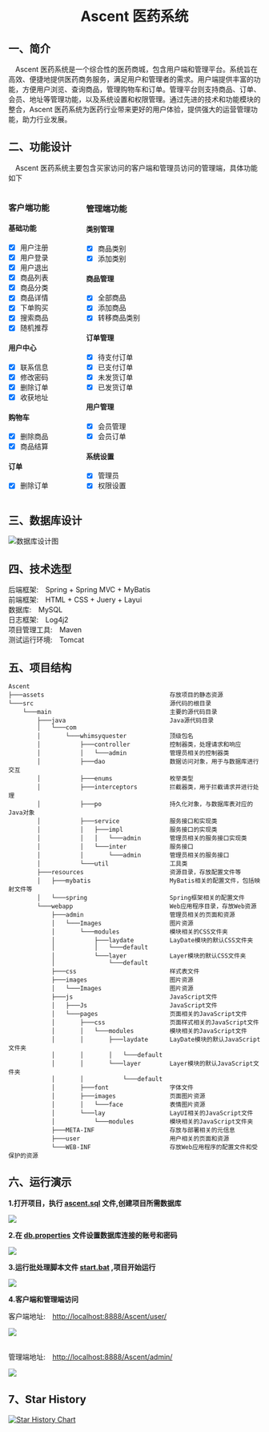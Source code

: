 # **<center>Ascent 医药系统</center>**

## 一、简介
&emsp;Ascent 医药系统是一个综合性的医药商城，包含用户端和管理平台。系统旨在高效、便捷地提供医药商务服务，满足用户和管理者的需求。用户端提供丰富的功能，方便用户浏览、查询商品，管理购物车和订单。管理平台则支持商品、订单、会员、地址等管理功能，以及系统设置和权限管理。通过先进的技术和功能模块的整合，Ascent 医药系统为医药行业带来更好的用户体验，提供强大的运营管理功能，助力行业发展。


## 二、功能设计
&emsp;Ascent 医药系统主要包含买家访问的客户端和管理员访问的管理端，具体功能如下

<div style="display: inline-block; width: 30%;">

### 客户端功能

#### 基础功能
- [x] 用户注册
- [x] 用户登录
- [x] 用户退出
- [x] 商品列表
- [x] 商品分类
- [x] 商品详情
- [x] 下单购买
- [x] 搜索商品
- [x] 随机推荐

#### 用户中心
- [x] 联系信息
- [x] 修改密码
- [x] 删除订单
- [x] 收获地址

#### 购物车
- [x] 删除商品
- [x] 商品结算

#### 订单
- [x] 删除订单
</div>
<div style="display: inline-block; width: 30%;">

### 管理端功能

#### 类别管理
- [x] 商品类别
- [x] 添加类别

#### 商品管理
- [x] 全部商品
- [x] 添加商品
- [x] 转移商品类别

#### 订单管理
- [x] 待支付订单
- [x] 已支付订单
- [x] 未发货订单
- [x] 已发货订单

#### 用户管理
- [x] 会员管理
- [x] 会员订单

#### 系统设置
- [x] 管理员
- [x] 权限设置
</div>


## 三、数据库设计

![数据库设计图](assets/diagram.png)


## 四、技术选型
后端框架:&emsp;Spring + Spring MVC + MyBatis <br>
前端框架:&emsp;HTML + CSS + Juery + Layui <br>
数据库:&emsp;MySQL <br>
日志框架:&emsp;Log4j2 <br>
项目管理工具:&emsp;Maven <br>
测试运行环境:&emsp;Tomcat <br>


## 五、项目结构
```
Ascent
├───assets                                   存放项目的静态资源
└───src                                      源代码的根目录
    └───main                                 主要的源代码目录
        ├───java                             Java源代码目录
        │   └───com
        │       └───whimsyquester            顶级包名
        │           ├───controller           控制器类，处理请求和响应
        │           │   └───admin            管理员相关的控制器类
        │           ├───dao                  数据访问对象，用于与数据库进行交互
        │           ├───enums                枚举类型
        │           ├───interceptors         拦截器类，用于拦截请求并进行处理
        │           ├───po                   持久化对象，与数据库表对应的Java对象
        │           ├───service              服务接口和实现类
        │           │   ├───impl             服务接口的实现类
        │           │   │   └───admin        管理员相关的服务接口实现类
        │           │   └───inter            服务接口
        │           │       └───admin        管理员相关的服务接口
        │           └───util                 工具类
        ├───resources                        资源目录，存放配置文件等
        │   ├───mybatis                      MyBatis相关的配置文件，包括映射文件等
        │   └───spring                       Spring框架相关的配置文件
        └───webapp                           Web应用程序目录，存放Web资源
            ├───admin                        管理员相关的页面和资源
            │   └───Images                   图片资源
            │       └───modules              模块相关的CSS文件夹
            │           ├───laydate          LayDate模块的默认CSS文件夹
            │           │   └───default
            │           └───layer            Layer模块的默认CSS文件夹
            │               └───default
            ├───css                          样式表文件
            ├───images                       图片资源
            │   └───Images                   图片资源
            ├───js                           JavaScript文件
            │   ├───Js                       JavaScript文件
            │   └───pages                    页面相关的JavaScript文件
            │       ├───css                  页面样式相关的JavaScript文件
            │       │   └───modules          模块相关的JavaScript文件
            │       │       ├───laydate      LayDate模块的默认JavaScript文件夹
            │       │       │   └───default
            │       │       └───layer        Layer模块的默认JavaScript文件夹
            │       │           └───default
            │       ├───font                 字体文件
            │       ├───images               页面图片资源
            │       │   └───face             表情图片资源
            │       └───lay                  LayUI相关的JavaScript文件
            │           └───modules          模块相关的JavaScript文件夹
            ├───META-INF                     存放与部署相关的元信息
            ├───user                         用户相关的页面和资源
            └───WEB-INF                      存放Web应用程序的配置文件和受保护的资源
```

## 六、运行演示
**1.打开项目，执行 [ascent.sql](src\main\resources\ascent.sql) 文件,创建项目所需数据库**

![](assets/屏幕截图-2023-11-26-211550.png)


**2.在 [db.properties](src\main\resources\db.properties) 文件设置数据库连接的账号和密码**

![](assets/屏幕截图-2023-11-26-212106.png)


**3.运行批处理脚本文件 [start.bat](start.bat) ,项目开始运行**

![](assets/屏幕截图-2023-11-26-212428.png)

**4.客户端和管理端访问**

客户端地址:&emsp;[http://localhost:8888/Ascent/user/](http://localhost:8888/Ascent/user/) <br>

![](assets/网页捕获_26-11-2023_22854_localhost.jpeg)

<br>管理端地址:&emsp;[http://localhost:8888/Ascent/admin/](http://localhost:8888/Ascent/admin/)

![](assets/屏幕截图-2023-11-26-212936.png)

## 7、Star History

[![Star History Chart](https://api.star-history.com/svg?repos=WhimsyQuester/Ascent&type=Date)](https://star-history.com/#WhimsyQuester/Ascent&Date)
